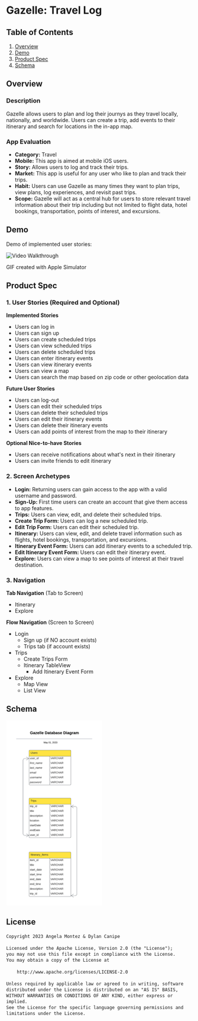# Gazelle: Travel Log 

## Table of Contents
1. [Overview](#Overview)
2. [Demo](#Demo)
3. [Product Spec](#Product-Spec)
4. [Schema](#Schema)

## Overview
### Description
Gazelle allows users to plan and log their journys as they travel locally, nationally, and worldwide. Users can create a trip, add events to their itinerary and search for locations in the in-app map.

### App Evaluation
- **Category:** Travel
- **Mobile:** This app is aimed at mobile iOS users.
- **Story:** Allows users to log and track their trips. 
- **Market:** This app is useful for any user who like to plan and track their trips.
- **Habit:** Users can use Gazelle as many times they want to plan trips, view plans, log experiences, and revisit past trips.
- **Scope:** Gazelle will act as a central hub for users to store relevant travel information about their trip including but not limited to flight data, hotel bookings, transportation, points of interest, and excursions.

## Demo

Demo of implemented user stories:

<img src='https://github.com/almontez/CodePathiOS-S23-BeRealClone-Pt.1/blob/main/ReadMe%20Media/demo2.gif' title='Video Walkthrough' width='' alt='Video Walkthrough' />

GIF created with Apple Simulator 

## Product Spec

### 1. User Stories (Required and Optional)

**Implemented Stories**

* Users can log in
* Users can sign up
* Users can create scheduled trips
* Users can view scheduled trips
* Users can delete scheduled trips
* Users can enter itinerary events
* Users can view itinerary events
* Users can view a map
* Users can search the map based on zip code or other geolocation data

**Future User Stories**

* Users can log-out
* Users can edit their scheduled trips
* Users can delete their scheduled trips
* Users can edit their itinerary events
* Users can delete their itinerary events
* Users can add points of interest from the map to their itinerary

**Optional Nice-to-have Stories**

* Users can receive notifications about what's next in their itinerary
* Users can invite friends to edit itinerary 

### 2. Screen Archetypes

* **Login:** Returning users can gain access to the app with a valid username and password.
* **Sign-Up:** First time users can create an account that give them access to app features.
* **Trips:** Users can view, edit, and delete their scheduled trips. 
* **Create Trip Form:** Users can log a new scheduled trip.
* **Edit Trip Form:** Users can edit their scheduled trip.
* **Itinerary:** Users can view, edit, and delete travel information such as flights, hotel bookings, transportation, and excursions.
* **Itinerary Event Form:** Users can add itinerary events to a scheduled trip.
* **Edit Itinerary Event Form:** Users can edit their itinerary event.
* **Explore:** Users can view a map to see points of interest at their travel destination. 

### 3. Navigation

**Tab Navigation** (Tab to Screen)

* Itinerary
* Explore

**Flow Navigation** (Screen to Screen)

* Login
   * Sign up (if NO account exists)
   * Trips tab (if account exists)
* Trips
   * Create Trips Form
   * Itinerary TableView
      * Add Itinerary Event Form
* Explore
   * Map View
   * List View

## Schema
<img src="https://github.com/almontez/CodePathiOS-SP23-Project/blob/main/Read%20Me%20Media/Gazelle%20Database%20diagram.png" height=500>

## License

    Copyright 2023 Angela Montez & Dylan Canipe

    Licensed under the Apache License, Version 2.0 (the "License");
    you may not use this file except in compliance with the License.
    You may obtain a copy of the License at

        http://www.apache.org/licenses/LICENSE-2.0

    Unless required by applicable law or agreed to in writing, software
    distributed under the License is distributed on an "AS IS" BASIS,
    WITHOUT WARRANTIES OR CONDITIONS OF ANY KIND, either express or implied.
    See the License for the specific language governing permissions and
    limitations under the License.
